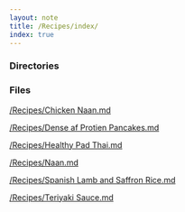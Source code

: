 ```yaml
---
layout: note
title: /Recipes/index/
index: true
---
```

<h3>Directories</h3>

<h3>Files</h3>

<a href='/note/Recipes/Chicken%20Naan/'>/Recipes/Chicken Naan.md</a>

<a href='/note/Recipes/Dense%20af%20Protien%20Pancakes/'>/Recipes/Dense af Protien Pancakes.md</a>

<a href='/note/Recipes/Healthy%20Pad%20Thai/'>/Recipes/Healthy Pad Thai.md</a>

<a href='/note/Recipes/Naan/'>/Recipes/Naan.md</a>

<a href='/note/Recipes/Spanish%20Lamb%20and%20Saffron%20Rice/'>/Recipes/Spanish Lamb and Saffron Rice.md</a>

<a href='/note/Recipes/Teriyaki%20Sauce/'>/Recipes/Teriyaki Sauce.md</a>

